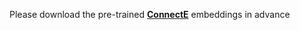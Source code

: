 Please download the pre-trained **[ConnectE](https://drive.google.com/drive/folders/18tqK4US6rCK3VH2ChyTXBybaFc3CP96h?usp=sharing)** embeddings in advance

